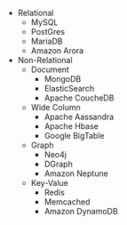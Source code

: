 * Relational
	* MySQL
	* PostGres
	* MariaDB
	* Amazon Arora
* Non-Relational
	* Document
		* MongoDB
		* ElasticSearch
		* Apache CoucheDB
	* Wide Column
		* Apache Aassandra
		* Apache Hbase
		* Google BigTable
	* Graph
		* Neo4j
		* DGraph
		* Amazon Neptune
	* Key-Value
		* Redis
		* Memcached
		* Amazon DynamoDB